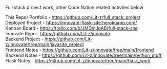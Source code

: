Full stack project work, other Code Nation related activties below      

This Repo/ Portfolio - https://github.com/Lit-z/full_stack_project      
Deployed Project - https://innovate-flask-site.herokuapp.com/         
Kanban Board - https://trello.com/b/JMDmJpAB/full-stack-site        
Innovate Repo - https://github.com/Lit-z/innovate          
Backend Project - https://github.com/Lit-z/innovate/tree/main/javasite_project     
Frontend Notes - https://github.com/Lit-z/innovate/tree/main/frontend      
Backend Notes - https://github.com/Lit-z/innovate/tree/main/python_stuff      
Flask Notes -  https://github.com/Lit-z/innovate/tree/main/flask_work  